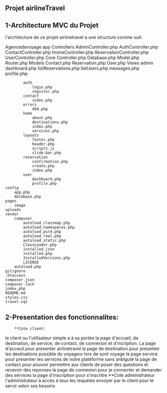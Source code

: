 ## Projet airlineTravel

## 1-Architecture MVC du Projet
l'architecture de ce projet airlinetravel a une structure comme suit:

Agencedevoyage
    app
        Controllers
            AdminController.php
            AuthController.php
            ContactController.php
            HomeController.php
            ReservationController.php
            UserController.php
        Core
           Controller.php
           Database.php
           Model.php
           Router.php
        Models
            Contact.php
            Reservation.php
            User.php
        Views
            admin
                dashboard.php
                listReservations.php
                listUsers.php
                messages.php
                profile.php

            auth
                login.php
                register.php
            contact
                index.php
            errors
                404.php
            home
                about.php
                destinations.php
                index.php
                services.php
            layouts
                footer.php
                header.php
                scripts.js
                slide-bar.php
            reservation
                confirmation.php
                create.php
                index.php
            user
                dashboard.php
                profile.php
    config
        app.php
        database.php
    pages
        image
    uploads
    vendor
        composer
            autoload_classmap.php
            autoload_namespaces.php
            autoload_psr4.php
            autoload_real.php
            autoload_static.php
            ClassLoader.php
            installed.json
            installed.php
            InstalledVersions.php 
            LICENSE
        autoload.php
    gitignore
    .htaccess
    composer.json
    composer.lock
    index.php
    README.md
    styles.css
    travel.sql

## 2-Presentation des fonctionnalites:
        **Cote client:
 le client ou l'utilisateur simple a à sa portée la page d'accueil, de destination, de service, de contact, de connexion et d'incription.
    La page d'acceuil pour presenter airlinetravel 
    la page de destination pour presenter les destinations possible du voyageur lors de sont voyage
    la page service pour presenter les services de notre plateforme sans anbiguté
    la page de contact pour pouvoir permettre aux clients de poser des questions et recevoir des reponses
    la page de connexion pour je connecter et demander des services
    la page d'inscription pour s'inscrtire
        **Cote administrateur
 l'administrateur à accès à tous les requetes envoyer par le client pour le servir selon ses besoins